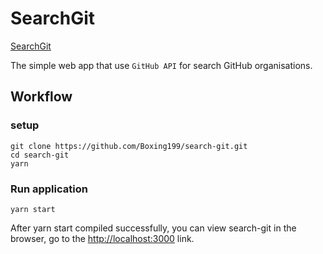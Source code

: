 # SearchGit

[SearchGit](https://boxing199.github.io/search-git/)

The simple web app that use `GitHub API` for search GitHub organisations.

## Workflow

### setup
```
git clone https://github.com/Boxing199/search-git.git
cd search-git
yarn
```

### Run application
```
yarn start
```
After yarn start compiled successfully, you can view search-git in the browser, go to the 
[http://localhost:3000](http://localhost:3000) link.